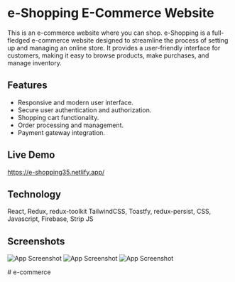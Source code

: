
# e-Shopping E-Commerce Website

This is an e-commerce website where you can shop. e-Shopping is a full-fledged e-commerce website designed to streamline the process of setting up and managing an online store. It provides a user-friendly interface for customers, making it easy to browse products, make purchases, and manage inventory.


## Features

- Responsive and modern user interface.
- Secure user authentication and authorization.
- Shopping cart functionality.
- Order processing and management.
- Payment gateway integration.


## Live Demo

https://e-shopping35.netlify.app/


## Technology

React, Redux, redux-toolkit TailwindCSS, Toastfy, redux-persist, CSS, Javascript,  Firebase, Strip JS

## Screenshots

![App Screenshot](https://i.postimg.cc/0yQTQHXB/eecomerce.png)
![App Screenshot](https://i.postimg.cc/c4DzVB1M/eecomerce-2.png)
![App Screenshot](https://i.postimg.cc/rwBfkhBW/eecomerce-3.png)






#   e - c o m m e r c e  
 